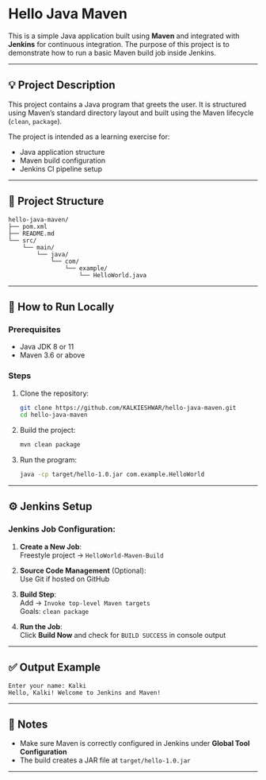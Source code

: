 # Hello Java Maven

This is a simple Java application built using **Maven** and integrated with **Jenkins** for continuous integration. The purpose of this project is to demonstrate how to run a basic Maven build job inside Jenkins.

---

## 💡 Project Description

This project contains a Java program that greets the user. It is structured using Maven’s standard directory layout and built using the Maven lifecycle (`clean`, `package`).

The project is intended as a learning exercise for:

- Java application structure
- Maven build configuration
- Jenkins CI pipeline setup

---

## 🧱 Project Structure

```
hello-java-maven/
├── pom.xml
├── README.md
└── src/
    └── main/
        └── java/
            └── com/
                └── example/
                    └── HelloWorld.java
```

---

## 🚀 How to Run Locally

### Prerequisites

- Java JDK 8 or 11
- Maven 3.6 or above

### Steps

1. Clone the repository:
   ```bash
   git clone https://github.com/KALKIESHWAR/hello-java-maven.git
   cd hello-java-maven
   ```

2. Build the project:
   ```bash
   mvn clean package
   ```

3. Run the program:
   ```bash
   java -cp target/hello-1.0.jar com.example.HelloWorld
   ```

---

## ⚙️ Jenkins Setup

### Jenkins Job Configuration:

1. **Create a New Job**:  
   Freestyle project → `HelloWorld-Maven-Build`

2. **Source Code Management** (Optional):  
   Use Git if hosted on GitHub

3. **Build Step**:  
   Add → `Invoke top-level Maven targets`  
   Goals: `clean package`

4. **Run the Job**:  
   Click **Build Now** and check for `BUILD SUCCESS` in console output

---

## ✅ Output Example

```
Enter your name: Kalki
Hello, Kalki! Welcome to Jenkins and Maven!
```

---

## 📝 Notes

- Make sure Maven is correctly configured in Jenkins under **Global Tool Configuration**
- The build creates a JAR file at `target/hello-1.0.jar`

---
